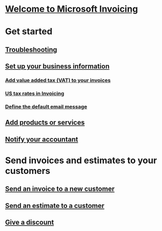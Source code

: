 # [Welcome to Microsoft Invoicing](index.md)
# Get started
## [Troubleshooting](about-troubleshooting.md)
## [Set up your business information](set-up-business-profile.md)
### [Add value added tax (VAT) to your invoices](add-vat.md)
### [US tax rates in Invoicing](us-sales-tax.md)
### [Define the default email message](customize-email.md)
## [Add products or services](add-items.md)
## [Notify your accountant](notify-accountant.md)
# Send invoices and estimates to your customers
## [Send an invoice to a new customer](send-invoice.md)
## [Send an estimate to a customer](send-estimate.md)
## [Give a discount](give-discount.md)
